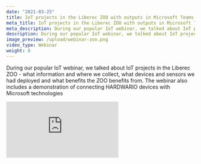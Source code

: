```yaml
---
date: "2021-03-25"
title: IoT projects in the Liberec ZOO with outputs in Microsoft Teams and Power BI
meta_title: IoT projects in the Liberec ZOO with outputs in Microsoft Teams and Power BI | HARDWARIO Academy
meta_description: During our popular IoT webinar, we talked about IoT projects in the Liberec ZOO
description: During our popular IoT webinar, we talked about IoT projects in the Liberec ZOO
image_preview: /upload/webinar-zoo.png
video_type: Webinar
weight: 8
---
```


During our popular IoT webinar, we talked about IoT projects in the Liberec ZOO - what information and where we collect, what devices and sensors we had deployed and what benefits the ZOO benefits from. The webinar also includes a demonstration of connecting HARDWARIO devices with Microsoft technologies

<div class = "video-container">
<iframe src="https://www.youtube-nocookie.com/embed/XkHWVtBrHbs?modestbranding=1&amp;showinfo=0&amp;rel=0&amp;html5=1&amp;widgetid=2" frameborder="0" allow="accelerometer; autoplay; encrypted-media; gyroscope; picture-in-picture" allowfullscreen></iframe>
</div>